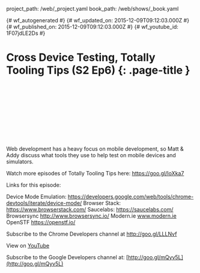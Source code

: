 project_path: /web/_project.yaml
book_path: /web/shows/_book.yaml

{# wf_autogenerated #}
{# wf_updated_on: 2015-12-09T09:12:03.000Z #}
{# wf_published_on: 2015-12-09T09:12:03.000Z #}
{# wf_youtube_id: 1F07jdLE2Ds #}

# Cross Device Testing, Totally Tooling Tips (S2 Ep6) {: .page-title }


<div class="video-wrapper">
  <iframe class="devsite-embedded-youtube-video" data-video-id="1F07jdLE2Ds"
          data-autohide="1" data-showinfo="0" frameborder="0" allowfullscreen>
  </iframe>
</div>

Web development has a heavy focus on mobile development, so Matt &amp; Addy discuss what tools they use to help test on mobile devices and simulators.

Watch more episodes of Totally Tooling Tips here: https://goo.gl/IoXka7

Links for this episode:

Device Mode Emulation: https://developers.google.com/web/tools/chrome-devtools/iterate/device-mode/ 
Browser Stack: https://www.browserstack.com/
Saucelabs: https://saucelabs.com/
Browsersync http://www.browsersync.io/
Modern.ie www.modern.ie
OpenSTF https://openstf.io/

Subscribe to the Chrome Developers channel at http://goo.gl/LLLNvf

View on [YouTube](https://youtu.be/1F07jdLE2Ds)

Subscribe to the Google Developers channel at: [http://goo.gl/mQyv5L](http://goo.gl/mQyv5L)
